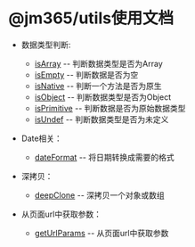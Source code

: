 # @jm365/utils使用文档

* 数据类型判断:
	* [isArray](https://github.com/jm365/utils/blob/master/docs/isArray.md) -- 判断数据类型是否为Array
    * [isEmpty](https://github.com/jm365/utils/blob/master/docs/isEmpty.md) -- 判断数据是否为空
    * [isNative](https://github.com/jm365/utils/blob/master/docs/isNative.md) -- 判断一个方法是否为原生
    * [isObject](https://github.com/jm365/utils/blob/master/docs/isObject.md) -- 判断数据类型是否为Object
    * [isPrimitive](https://github.com/jm365/utils/blob/master/docs/isPrimitive.md) -- 判断数据是否为原始数据类型
    * [isUndef](https://github.com/jm365/utils/blob/master/docs/isUndef.md) -- 判断数据类型是否为未定义
    
* Date相关：
    * [dateFormat](https://github.com/jm365/utils/blob/master/docs/dateFormat.md) -- 将日期转换成需要的格式
    
* 深拷贝：
    * [deepClone](https://github.com/jm365/utils/blob/master/docs/deepClone.md) -- 深拷贝一个对象或数组
    
* 从页面url中获取参数：
    * [getUrlParams](https://github.com/jm365/utils/blob/master/docs/getUrlParams.md) -- 从页面url中获取参数

